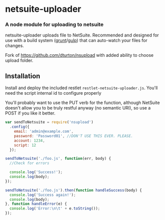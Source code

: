 # netsuite-uploader

### A node module for uploading to netsuite

netsuite-uploader uploads file to NetSuite. Recommended and designed
for use with a build system ([grunt](/gruntjs/grunt)/[gulp](/gulpjs/gulp)) that can
auto-watch your files for changes.

Fork of https://github.com/dturton/nsupload with added ability to choose upload folder.

## Installation

Install and deploy the included restlet `restlet-netsuite-uploader.js`. You'll need the script internal id to configure properly

You'll probably want to use the PUT verb for the function, although NetSuite doesn't allow you to be truly 
restful anyway (no semantic URI), so use a POST if you like it better.

```javascript
var sendToNetsuite = require('nsupload')
  .config({
    email: 'admin@example.com',
    password: 'Password01', //DON'T USE THIS EVER. PLEASE.
    account: 1234,
    script: 12
  });

sendToNetsuite('./foo.js', function(err, body) {
  //Check for errors

  console.log('Success!');
  console.log(body);
});

sendToNetsuite('./foo.js').then(function handleSuccess(body) {
  console.log('Success again!');
  console.log(body);
}, function handleError(e) {
  console.log('Error:\n\t' + e.toString());
});
```
